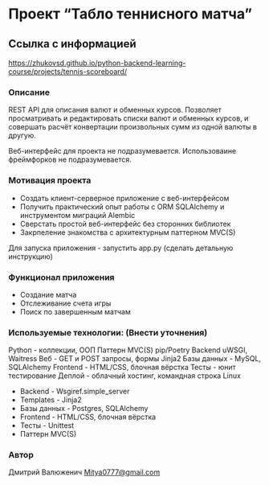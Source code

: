 # Проект “Табло теннисного матча”

## Ссылка с информацией

https://zhukovsd.github.io/python-backend-learning-course/projects/tennis-scoreboard/

### Описание

REST API для описания валют и обменных курсов. Позволяет просматривать и редактировать списки валют и обменных курсов, и
совершать расчёт конвертации произвольных сумм из одной валюты в другую.

Веб-интерфейс для проекта не подразумевается. Использоваине фреймфорков не подразумевается. 

### Мотивация проекта

- Создать клиент-серверное приложение с веб-интерфейсом
- Получить практический опыт работы с ORM SQLAlchemy и инструментом миграций Alembic
- Сверстать простой веб-интерфейс без сторонних библиотек
- Закрпеление знакомства с архитектурным паттерном MVC(S)

Для запуска приложения - запустить app.py (сделать детальную инструкцию)

### Функционал приложения
- Создание матча
- Отслеживание счета игры
- Поиск по завершенным матчам



### Используемые технологии: (Внести уточнения)
Python - коллекции, ООП
Паттерн MVC(S)
pip/Poetry
Backend
uWSGI, Waitress
Веб - GET и POST запросы, формы
Jinja2
Базы данных - MySQL, SQLAlchemy
Frontend - HTML/CSS, блочная вёрстка
Тесты - юнит тестирование
Деплой - облачный хостинг, командная строка Linux


- Backend - Wsgiref.simple_server
- Templates - Jinja2
- Базы данных - Postgres, SQLAlchemy
- Frontend - HTML/CSS, блочная вёрстка 
- Тесты - Unittest
- Паттерн MVC(S)

### Автор

Дмитрий Валюженич
Mitya0777@gmail.com